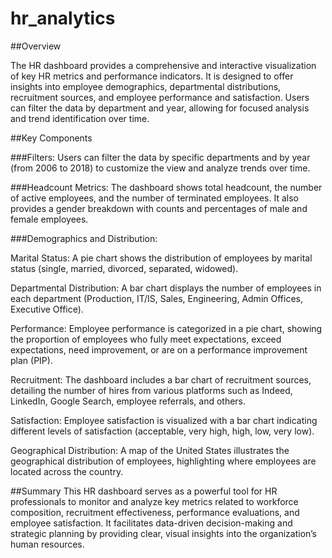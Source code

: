 # hr_analytics

##Overview

The HR dashboard provides a comprehensive and interactive visualization of key HR metrics and performance indicators. It is designed to offer insights into employee demographics, departmental distributions, recruitment sources, and employee performance and satisfaction. Users can filter the data by department and year, allowing for focused analysis and trend identification over time.

##Key Components

###Filters: Users can filter the data by specific departments and by year (from 2006 to 2018) to customize the view and analyze trends over time.

###Headcount Metrics: The dashboard shows total headcount, the number of active employees, and the number of terminated employees. It also provides a gender breakdown with counts and percentages of male and female employees.

###Demographics and Distribution:

Marital Status: A pie chart shows the distribution of employees by marital status (single, married, divorced, separated, widowed).

Departmental Distribution: A bar chart displays the number of employees in each department (Production, IT/IS, Sales, Engineering, Admin Offices, Executive Office).

Performance: Employee performance is categorized in a pie chart, showing the proportion of employees who fully meet expectations, exceed expectations, need improvement, or are on a 
performance improvement plan (PIP).

Recruitment: The dashboard includes a bar chart of recruitment sources, detailing the number of hires from various platforms such as Indeed, LinkedIn, Google Search, employee referrals, and others.

Satisfaction: Employee satisfaction is visualized with a bar chart indicating different levels of satisfaction (acceptable, very high, high, low, very low).

Geographical Distribution: A map of the United States illustrates the geographical distribution of employees, highlighting where employees are located across the country.

##Summary
This HR dashboard serves as a powerful tool for HR professionals to monitor and analyze key metrics related to workforce composition, recruitment effectiveness, performance evaluations, and employee satisfaction. It facilitates data-driven decision-making and strategic planning by providing clear, visual insights into the organization’s human resources.





